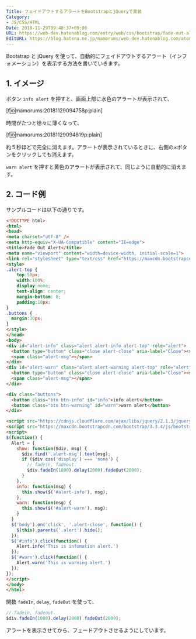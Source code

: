 ```yaml
---
Title: フェイドアウトするアラートをBootstrapとjQueryで実装
Category:
- JS/CSS/HTML
Date: 2018-11-29T09:48:37+09:00
URL: https://web-dev.hatenablog.com/entry/web/css/bootstrap/fade-out-alert-using-jquery
EditURL: https://blog.hatena.ne.jp/mamorums/web-dev.hatenablog.com/atom/entry/10257846132677386401
---
```


Bootstrap と jQuery を使って、自動的にフェイドアウトするアラート（インフォメーション）を表示する方法を書いていきます。


## 1. イメージ
ボタン `info alert` を押すと、画面上部に水色のアラートが表示されて、

[f:id:mamorums:20181129094758p:plain]

時間がたつと徐々に薄くなって、

[f:id:mamorums:20181129094819p:plain]

約５秒ほどで完全に消えます。アラートが表示されているときに、右側の×ボタンをクリックしても消えます。

`warn alert` を押すと黄色のアラートが表示されて、同じように自動的に消えます。


## 2. コード例
サンプルコードは以下の通りです。

```html
<!DOCTYPE html>
<html>
<head>
<meta charset="utf-8" />
<meta http-equiv="X-UA-Compatible" content="IE=edge">
<title>Fade Out Alert</title>
<meta name="viewport" content="width=device-width, initial-scale=1">
<link rel="stylesheet" type="text/css" href="https://maxcdn.bootstrapcdn.com/bootstrap/3.3.4/css/bootstrap.min.css" />
<style>
.alert-top {
    top:50px;
    width:100%;
    display:none;
    text-align: center;
    margin-bottom: 0;
    padding:10px;
}
.buttons {
  margin:30px;
}
</style>
</head>
<body>
<div id="alert-info" class="alert alert-info alert-top" role="alert">
  <button type="button" class="close alert-close" aria-label="Close"><span aria-hidden="true">×</span></button>
  <span class="alert-msg"></span>
</div>
<div id="alert-warn" class="alert alert-warning alert-top" role="alert">
  <button type="button" class="close alert-close" aria-label="Close"><span aria-hidden="true">×</span></button>
  <span class="alert-msg"></span>
</div>

<div class="buttons">
  <button class="btn btn-info" id="info">info alert</button>
  <button class="btn btn-warning" id="warn">warn alert</button>
</div>

<script src="https://cdnjs.cloudflare.com/ajax/libs/jquery/2.1.3/jquery.min.js"></script>  
<script src="https://maxcdn.bootstrapcdn.com/bootstrap/3.3.4/js/bootstrap.min.js"></script>
<script>
$(function() {
  Alert = {
    show: function($div, msg) {
      $div.find('.alert-msg').text(msg);
      if ($div.css('display') === 'none') {
        // fadein, fadeout.
        $div.fadeIn(1000).delay(2000).fadeOut(2000);
      }
    },
    info: function(msg) {
      this.show($('#alert-info'), msg);
    },
    warn: function(msg) {
      this.show($('#alert-warn'), msg);
    }
  }
  $('body').on('click', '.alert-close', function() {
  	$(this).parents('.alert').hide();
  });
  $('#info').click(function() {
    Alert.info('This is infomation alert.')
  });
  $('#warn').click(function() {
    Alert.warn('This is warning alert.')
  });
});
</script>
</body>
</html>
```

関数 `fadeIn`, `delay`, `fadeOut` を使って、

```js
// fadein, fadeout.
$div.fadeIn(1000).delay(2000).fadeOut(2000);
```

アラートを表示させてから、フェードアウトさせるようにしています。
